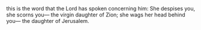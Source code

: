 this is the word that the Lord has spoken concerning him: She despises you, she scorns you— the virgin daughter of Zion; she wags her head behind you— the daughter of Jerusalem.
